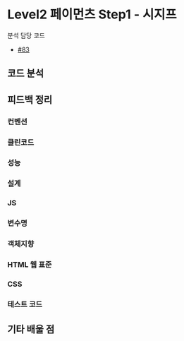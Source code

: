 # Level2 페이먼츠 Step1 - 시지프

분석 담당 코드

- [#83](https://github.com/woowacourse/javascript-lotto/pull/83)

## 코드 분석

## 피드백 정리

### 컨벤션

### 클린코드

### 성능

### 설계

### JS

### 변수명

### 객체지향

### HTML 웹 표준

### CSS

### 테스트 코드

## 기타 배울 점
